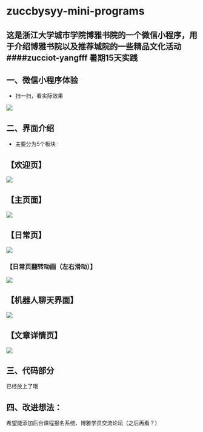 # zuccbysyy-mini-programs
这是浙江大学城市学院博雅书院的一个微信小程序，用于介绍博雅书院以及推荐城院的一些精品文化活动 
####zucciot-yangfff 暑期15天实践
 -----

## 一、微信小程序体验
*  扫一扫，看实际效果

![](https://lg-op7d4z6q-1257103730.cos.ap-shanghai.myqcloud.com/9-二维码.jpg)


## 二、界面介绍
* 主要分为5个板块 :
 
## 【欢迎页】
![](https://lg-op7d4z6q-1257103730.cos.ap-shanghai.myqcloud.com/2-首页.png)

## 【主页面】
![](https://lg-op7d4z6q-1257103730.cos.ap-shanghai.myqcloud.com/3-导航页.png)

## 【日常页】
![](https://lg-op7d4z6q-1257103730.cos.ap-shanghai.myqcloud.com/4-日常.png)
### 【日常页翻转动画（左右滑动）】
![](https://lg-op7d4z6q-1257103730.cos.ap-shanghai.myqcloud.com/5-日常动画.jpg)

## 【机器人聊天界面】
![](https://lg-op7d4z6q-1257103730.cos.ap-shanghai.myqcloud.com/6-机器人.jpg)

## 【文章详情页】
![](https://lg-op7d4z6q-1257103730.cos.ap-shanghai.myqcloud.com/8-详情页.png)


## 三、代码部分

已经放上了哦


## 四、改进想法：

希望能添加后台课程报名系统、博雅学员交流论坛（之后再看？）

```

